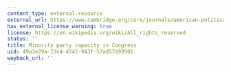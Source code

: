 ```yaml
---
content_type: external-resource
external_url: https://www.cambridge.org/core/journals/american-political-science-review/article/minority-party-capacity-in-congress/D4E19CD2FD32EA4DAAF999CEF64FB3BA
has_external_license_warning: true
license: https://en.wikipedia.org/wiki/All_rights_reserved
status: ''
title: Minority party capacity in Congress
uid: 49a3e29a-23c4-4542-943f-57ad57a99501
wayback_url: ''
---
```

